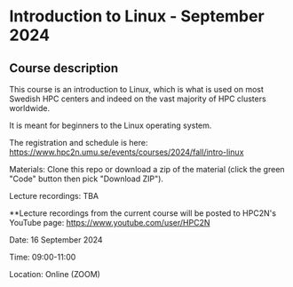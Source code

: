 # Introduction to Linux - September 2024

## Course description

This course is an introduction to Linux, which is what is used on most Swedish HPC centers and indeed on the vast majority of HPC clusters worldwide. 

It is meant for beginners to the Linux operating system.

The registration and schedule is here: https://www.hpc2n.umu.se/events/courses/2024/fall/intro-linux 

Materials: Clone this repo or download a zip of the material (click the green "Code" button then pick "Download ZIP"). 

Lecture recordings: TBA

**Lecture recordings from the current course will be posted to HPC2N's YouTube page: https://www.youtube.com/user/HPC2N

Date: 16 September 2024

Time: 09:00-11:00

Location: Online (ZOOM)
